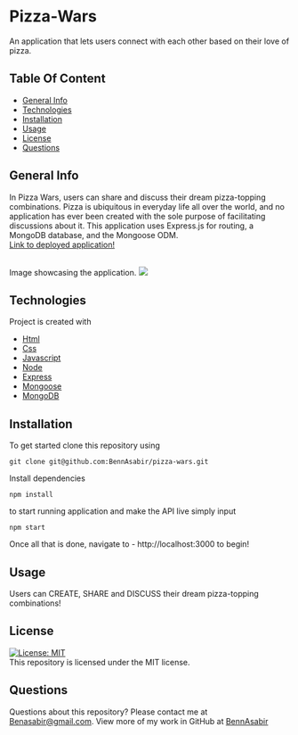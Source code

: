 # Pizza-Wars
An application that lets users connect with each other based on their love of pizza. 

## Table Of Content
* [General Info](#general-info)
* [Technologies](#technologies)
* [Installation](#installation)
* [Usage](#usage)
* [License](#license)
* [Questions](#questions)

## General Info
In Pizza Wars, users can share and discuss their dream pizza-topping combinations. Pizza is ubiquitous in everyday life all over the world, and no application has ever been created with the sole purpose of facilitating discussions about it.
This application uses Express.js for routing, a MongoDB database, and the Mongoose ODM.
<br>
[Link to deployed application!](https://salty-waters-47896.herokuapp.com/git)

<br>
Image showcasing the application.
<img src=./public/assets/images/pizzashot.png>

## Technologies
Project is created with 
* [Html](https://html.com/)
* [Css](https://www.w3.org/Style/CSS/Overview.en.html)
* [Javascript](https://www.javascript.com/)
* [Node](https://nodejs.org/en/)
* [Express](https://expressjs.com/)
* [Mongoose](https://mongoosejs.com/)
* [MongoDB](https://www.mongodb.com/)

## Installation
To get started clone this repository using 
<br>
```terminal
git clone git@github.com:BennAsabir/pizza-wars.git
```
Install dependencies 
```terminal
npm install
```
to start running application and make the API live simply input 
```terminal
npm start
```
Once all that is done, navigate to - http://localhost:3000 to begin!

## Usage
Users can CREATE, SHARE and DISCUSS their dream pizza-topping combinations!

## License
[![License: MIT](https://img.shields.io/badge/License-MIT-yellow.svg)](https://opensource.org/licenses/MIT)
<br>
This repository is licensed under the MIT license.

## Questions
Questions about this repository? Please contact me at [Benasabir@gmail.com](mailto:Benasabir@gmail.com). View more of my work in GitHub at [BennAsabir](https://github.com/BennAsabir) 